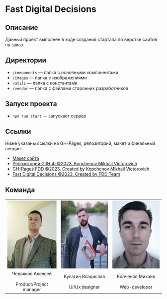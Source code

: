 # Fast Digital Decisions

## Описание

Данный проект выполнен в ходе создания стартапа по верстке сайтов на заказ.

## Директории

* `/components` — папка с основными компонентами
* `/images` — папка с изображениями
* `/utils` — папка с константами
* `/vendor` — папка с файлами сторонних разработчиков

## Запуск проекта

* `npm run start` — запускает сервер

## Ссылки

Ниже указаны ссылки на GH-Pages, репозиторий, макет и финальный лендинг

* [Макет сайта](https://www.figma.com/file/L09nRWYgxzAtx0o2e672Zu/Untitled?type=design&node-id=0%3A1&mode=design&t=Yrcs1s27Jw2kOsMV-1)
* [Репозиторий GitHub ©2023. Kopchenov Mikhail Victorovich](https://github.com/MichaelKopchenov/fast-digital-decision)
* [GH-Pages FDD ©2023. Created by Kopchenov Mikhail Victorovich](https://michaelkopchenov.github.io/fast-digital-decision/)
* [Fast Digital Decisions ©2023. Created by FDD Team](https://fast-dd.ru)

## Команда

<!-- <img src="/src/images/Alexey.png" width="164" height="218"/>

* `Червяков Алексей - Product/Project manager`

<img src="/src/images/Vlad.png" width="164" height="218"/>

* `Кулагин Владислав - UI/Ux designer`

<img src="/src/images/Michael.png" width="164" height="218"/>

* `Копченов Михаил - Web-developer` -->

<table width="100%">
  <tr>
    <th><center><img src="/src/images/Alexey.png" width="164" height="218"/></center></th>
    <th><center><img src="/src/images/Vlad.png" width="164" height="218"/></center></th>
    <th><center><img src="/src/images/Michael.png" width="164" height="218"/></center></th>
  </tr>
  <tr>
    <td><center>Червяков Алексей</center> </br> <center>Product/Project manager</center></td>
    <td><center>Кулагин Владислав</center> </br> <center>UI/Ux designer</center></td>
    <td><center>Копченов Михаил</center> </br> <center>Web-developer</center></td>
  </tr>
</table>
